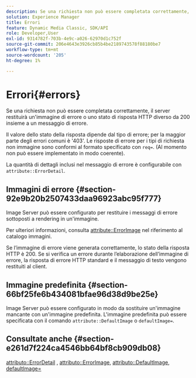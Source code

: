```yaml
---
description: Se una richiesta non può essere completata correttamente, il server restituirà un'immagine di errore o uno stato di risposta HTTP diverso da 200 insieme a un messaggio di errore.
solution: Experience Manager
title: Errori
feature: Dynamic Media Classic, SDK/API
role: Developer,User
exl-id: 9314782f-703b-4e9c-a026-62970d1c752f
source-git-commit: 206e4643e3926cb85b4be2189743578f88180be7
workflow-type: tm+mt
source-wordcount: '205'
ht-degree: 1%

---
```


# Errori{#errors}

Se una richiesta non può essere completata correttamente, il server restituirà un&#39;immagine di errore o uno stato di risposta HTTP diverso da 200 insieme a un messaggio di errore.

Il valore dello stato della risposta dipende dal tipo di errore; per la maggior parte degli errori comuni è &#39;403&#39;. Le risposte di errore per i tipi di richiesta non immagine sono conformi al formato specificato con `req=`. (Al momento non può essere implementato in modo coerente).

La quantità di dettagli inclusi nel messaggio di errore è configurabile con `attribute::ErrorDetail`.

## Immagini di errore {#section-92e9b20b2507433daa96923abc95f777}

Image Server può essere configurato per restituire i messaggi di errore sottoposti a rendering in un&#39;immagine.

Per ulteriori informazioni, consulta [attribute::ErrorImage](../../../../../is-api/image-catalog/image-serving-api-ref/c-image-catalog-reference/c-attributes-reference/r-errorimage.md#reference-c494d5d8b2584fe3800f35baabd0292c) nel riferimento al catalogo immagini.

Se l’immagine di errore viene generata correttamente, lo stato della risposta HTTP è 200. Se si verifica un errore durante l’elaborazione dell’immagine di errore, la risposta di errore HTTP standard e il messaggio di testo vengono restituiti al client.

## Immagine predefinita {#section-66bf25fe6b434081bfae96d38d9be25e}

Image Server può essere configurato in modo da sostituire un&#39;immagine mancante con un&#39;immagine predefinita. L&#39;immagine predefinita può essere specificata con il comando `attribute::DefaultImage` o `defaultImage=`.

## Consultate anche {#section-e261d7f224ca4546bb64bf8cb909db08}

[attributo::ErrorDetail](../../../../../is-api/image-catalog/image-serving-api-ref/c-image-catalog-reference/c-attributes-reference/r-errordetail.md#reference-4987c8cddcba4c88960170e49cafc561) ,  [attributo::ErrorImage](../../../../../is-api/image-catalog/image-serving-api-ref/c-image-catalog-reference/c-attributes-reference/r-errorimage.md#reference-c494d5d8b2584fe3800f35baabd0292c),  [attributo::DefaultImage](../../../../../is-api/image-catalog/image-serving-api-ref/c-image-catalog-reference/c-attributes-reference/r-is-cat-defaultimage.md#reference-8e9900e129f54ed68462a3c2fc3bc433),  [defaultImage=](../../../../../is-api/http-ref/image-serving-api-ref/c-http-protocol-reference/c-command-reference/r-is-http-defaultimage.md#reference-209aa6ce830f490483412eb26af67fd2)
